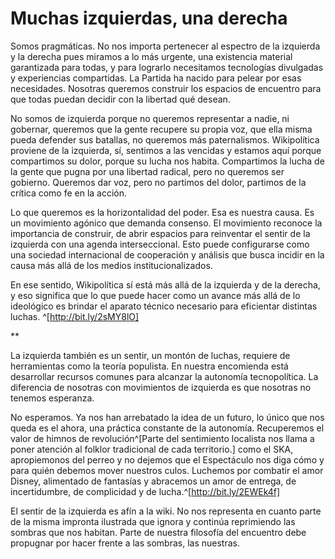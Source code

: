 # Muchas izquierdas, una derecha

Somos pragmáticas. No nos importa pertenecer al espectro de la izquierda
y la derecha pues miramos a lo más urgente, una existencia material
garantizada para todas, y para lograrlo necesitamos tecnologías
divulgadas y experiencias compartidas. La Partida ha nacido para pelear
por esas necesidades. Nosotras queremos construir los espacios de
encuentro para que todas puedan decidir con la libertad qué desean.

No somos de izquierda porque no queremos representar a nadie, ni
gobernar, queremos que la gente recupere su propia voz, que ella misma
pueda defender sus batallas, no queremos más paternalismos. Wikipolítica
proviene de la izquierda, sí, sentimos a las vencidas y estamos aquí
porque compartimos su dolor, porque su lucha nos habita. Compartimos la
lucha de la gente que pugna por una libertad radical, pero no queremos
ser gobierno. Queremos dar voz, pero no partimos del dolor, partimos de
la crítica como fe en la acción.

Lo que queremos es la horizontalidad del poder. Esa es nuestra causa. Es
un movimiento agónico que demanda consenso. El movimiento reconoce la
importancia de construir, de abrir espacios para reinventar el sentir de
la izquierda con una agenda interseccional. Esto puede configurarse como
una sociedad internacional de cooperación y análisis que busca incidir
en la causa más allá de los medios institucionalizados.

En ese sentido, Wikipolítica sí está más allá de la izquierda y de la
derecha, y eso significa que lo que puede hacer como un avance más allá
de lo ideológico es brindar el aparato técnico necesario para eficientar
distintas luchas. ^[http://bit.ly/2sMY8lO]

\*\*

La izquierda también es un sentir, un montón de luchas, requiere de
herramientas como la teoría populista. En nuestra encomienda está
desarrollar recursos comunes para alcanzar la autonomía tecnopolítica.
La diferencia de nosotras con movimientos de izquierda es que nosotras
no tenemos esperanza.

No esperamos. Ya nos han arrebatado la idea de un futuro, lo único que
nos queda es el ahora, una práctica constante de la autonomía.
Recuperemos el valor de himnos de revolución^[Parte del sentimiento localista nos llama a poner atención al folklor tradicional de cada territorio.] como el SKA,
apropiemonos del perreo y no dejemos que el Espectáculo nos diga cómo y
para quién debemos mover nuestros culos. Luchemos por combatir el amor
Disney, alimentado de fantasías y abracemos un amor de entrega, de
incertidumbre, de complicidad y de lucha.^[http://bit.ly/2EWEk4f]

El sentir de la izquierda es afín a la wiki. No nos representa en cuanto
parte de la misma impronta ilustrada que ignora y continúa reprimiendo
las sombras que nos habitan. Parte de nuestra filosofía del encuentro
debe propugnar por hacer frente a las sombras, las nuestras.
